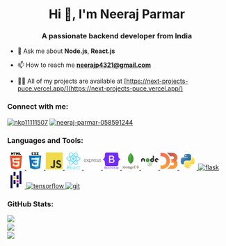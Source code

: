 <h1 align="center">Hi 👋, I'm Neeraj Parmar</h1>
<h3 align="center">A passionate backend developer from India</h3>

- 💬 Ask me about **Node.js**, **React.js**

- 📫 How to reach me **neerajp4321@gmail.com**

- 👨‍💻 All of my projects are available at [https://next-projects-puce.vercel.app/](https://next-projects-puce.vercel.app/)

<h3 align="left">Connect with me:</h3>
<p align="left">
<a href="https://twitter.com/nkp11111507" target="blank"><img align="center" src="https://raw.githubusercontent.com/rahuldkjain/github-profile-readme-generator/master/src/images/icons/Social/twitter.svg" alt="nkp11111507" height="30" width="40" /></a>
<a href="https://linkedin.com/in/neeraj-parmar-058591244" target="blank"><img align="center" src="https://raw.githubusercontent.com/rahuldkjain/github-profile-readme-generator/master/src/images/icons/Social/linked-in-alt.svg" alt="neeraj-parmar-058591244" height="30" width="40" /></a>
</p>

<h3 align="left">Languages and Tools:</h3>
<p align="left"> 
<a href="https://www.w3.org/html/" target="_blank" rel="noreferrer"> <img src="https://raw.githubusercontent.com/devicons/devicon/master/icons/html5/html5-original-wordmark.svg" alt="html5" width="40" height="40"/> </a>
<a href="https://www.w3schools.com/css/" target="_blank" rel="noreferrer"> <img src="https://raw.githubusercontent.com/devicons/devicon/master/icons/css3/css3-original-wordmark.svg" alt="css3" width="40" height="40"/> </a>
<a href="https://developer.mozilla.org/en-US/docs/Web/JavaScript" target="_blank" rel="noreferrer"> <img src="https://raw.githubusercontent.com/devicons/devicon/master/icons/javascript/javascript-original.svg" alt="javascript" width="40" height="40"/> </a>
<a href="https://reactjs.org/" target="_blank" rel="noreferrer"> <img src="https://raw.githubusercontent.com/devicons/devicon/master/icons/react/react-original-wordmark.svg" alt="react" width="40" height="40"/> </a>
<a href="https://expressjs.com" target="_blank" rel="noreferrer"> <img src="https://raw.githubusercontent.com/devicons/devicon/master/icons/express/express-original-wordmark.svg" alt="express" width="40" height="40"/> </a>
<a href="https://getbootstrap.com" target="_blank" rel="noreferrer"> <img src="https://raw.githubusercontent.com/devicons/devicon/master/icons/bootstrap/bootstrap-plain-wordmark.svg" alt="bootstrap" width="40" height="40"/> </a>
<a href="https://www.mongodb.com/" target="_blank" rel="noreferrer"> <img src="https://raw.githubusercontent.com/devicons/devicon/master/icons/mongodb/mongodb-original-wordmark.svg" alt="mongodb" width="40" height="40"/> </a>
<a href="https://nodejs.org" target="_blank" rel="noreferrer"> <img src="https://raw.githubusercontent.com/devicons/devicon/master/icons/nodejs/nodejs-original-wordmark.svg" alt="nodejs" width="40" height="40"/> </a>
<a href="https://d3js.org/" target="_blank" rel="noreferrer"> <img src="https://raw.githubusercontent.com/devicons/devicon/master/icons/d3js/d3js-original.svg" alt="d3js" width="40" height="40"/> </a>
<a href="https://www.python.org" target="_blank" rel="noreferrer"> <img src="https://raw.githubusercontent.com/devicons/devicon/master/icons/python/python-original.svg" alt="python" width="40" height="40"/> </a>
<a href="https://flask.palletsprojects.com/" target="_blank" rel="noreferrer"> <img src="https://www.vectorlogo.zone/logos/pocoo_flask/pocoo_flask-icon.svg" alt="flask" width="40" height="40"/> </a>
<a href="https://pandas.pydata.org/" target="_blank" rel="noreferrer"> <img src="https://raw.githubusercontent.com/devicons/devicon/2ae2a900d2f041da66e950e4d48052658d850630/icons/pandas/pandas-original.svg" alt="pandas" width="40" height="40"/> </a>
<a href="https://www.tensorflow.org" target="_blank" rel="noreferrer"> <img src="https://www.vectorlogo.zone/logos/tensorflow/tensorflow-icon.svg" alt="tensorflow" width="40" height="40"/> </a> 
<a href="https://git-scm.com/" target="_blank" rel="noreferrer"> <img src="https://www.vectorlogo.zone/logos/git-scm/git-scm-icon.svg" alt="git" width="40" height="40"/> </a>
</p>

<h3 align="left">GitHub Stats:</h3>

![](https://github-readme-stats.vercel.app/api?username=nkp1111&theme=highcontrast&hide_border=false&include_all_commits=false&count_private=false)<br/>
![](https://github-readme-streak-stats.herokuapp.com/?user=nkp1111&theme=highcontrast&hide_border=false)<br/>
![](https://github-readme-stats.vercel.app/api/top-langs/?username=nkp1111&theme=highcontrast&hide_border=false&include_all_commits=false&count_private=false&layout=compact)


<!-- # My-freeCodeCamp-Certificate

| Specialization  | Language/Packages | Certificate |
| --- | --- | --- |
| Responsive Web Design | HTML,CSS | https://www.freecodecamp.org/certification/fcc97451815-7b8a-4d47-a632-5c834df84ec6/responsive-web-design |
| JavaScript Algorithms and Data Structures Certification | JavaScript | https://www.freecodecamp.org/certification/fcc97451815-7b8a-4d47-a632-5c834df84ec6/javascript-algorithms-and-data-structures |
| Front End Development Libraries Certification | React, Bootstrap | https://www.freecodecamp.org/certification/fcc97451815-7b8a-4d47-a632-5c834df84ec6/front-end-development-libraries |
| Data Visualization Certification | D3.js | https://www.freecodecamp.org/certification/fcc97451815-7b8a-4d47-a632-5c834df84ec6/data-visualization |
| Back End Development and APIs Certification | Node, Mongo, Express, Mongoose | https://www.freecodecamp.org/certification/fcc97451815-7b8a-4d47-a632-5c834df84ec6/back-end-development-and-apis |
| Quality Assurance Certification | Node, Express, Chai.js | https://www.freecodecamp.org/certification/fcc97451815-7b8a-4d47-a632-5c834df84ec6/quality-assurance-v7 |
| Scientific Computing with Python Certification | Python | https://www.freecodecamp.org/certification/fcc97451815-7b8a-4d47-a632-5c834df84ec6/scientific-computing-with-python-v7 |
| Data Analysis with Python Certification | Pandas, Numpy | https://www.freecodecamp.org/certification/fcc97451815-7b8a-4d47-a632-5c834df84ec6/data-analysis-with-python-v7 |
| Machine Learning with Python Certification | Tensorflow, Sklearn | https://www.freecodecamp.org/certification/fcc97451815-7b8a-4d47-a632-5c834df84ec6/machine-learning-with-python-v7 |
| Relational Database Certification | PostgreSQL, Git, Bash commands | https://www.freecodecamp.org/certification/fcc97451815-7b8a-4d47-a632-5c834df84ec6/relational-database-v8 |

 -->
